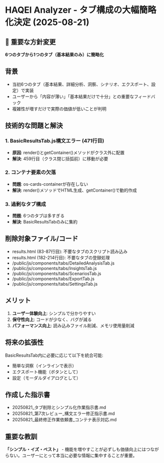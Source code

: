 # HAQEI Analyzer - タブ構成の大幅簡略化決定 (2025-08-21)

## 🎯 重要な方針変更
**6つのタブから1つのタブ（基本結果のみ）に簡略化**

## 背景
- 当初6つのタブ（基本結果、詳細分析、洞察、シナリオ、エクスポート、設定）で実装
- ユーザーから「内容が薄い」「基本結果だけで十分」との重要なフィードバック
- 複雑性が増すだけで実際の価値が低いことが判明

## 技術的な問題と解決
### 1. BasicResultsTab.js構文エラー (471行目)
- **原因**: render()とgetContainer()メソッドがクラス外に配置
- **解決**: 459行目（クラス閉じ括弧前）に移動が必要

### 2. コンテナ要素の欠落
- **問題**: os-cards-containerが存在しない
- **解決**: render()メソッドでHTML生成、getContainer()で動的作成

### 3. 過剰なタブ構成
- **問題**: 6つのタブは多すぎる
- **解決**: BasicResultsTabのみに集約

## 削除対象ファイル/コード
- results.html (83-87行目): 不要なタブのスクリプト読み込み
- results.html (182-214行目): 不要なタブの登録処理
- /public/js/components/tabs/DetailedAnalysisTab.js
- /public/js/components/tabs/InsightsTab.js  
- /public/js/components/tabs/ScenariosTab.js
- /public/js/components/tabs/ExportTab.js
- /public/js/components/tabs/SettingsTab.js

## メリット
1. **ユーザー体験向上**: シンプルで分かりやすい
2. **保守性向上**: コードが少なく、バグが減る
3. **パフォーマンス向上**: 読み込みファイル削減、メモリ使用量削減

## 将来の拡張性
BasicResultsTab内に必要に応じて以下を統合可能:
- 簡単な洞察（インラインで表示）
- エクスポート機能（ボタンとして）
- 設定（モーダルダイアログとして）

## 作成した指示書
- 20250821_タブ削除とシンプル化作業指示書.md
- 20250821_第7次レビュー_構文エラー修正指示書.md
- 20250821_最終修正作業依頼書_コンテナ表示対応.md

## 重要な教訓
**「シンプル・イズ・ベスト」** - 機能を増やすことが必ずしも価値向上にはつながらない。ユーザーにとって本当に必要な情報に集中することが重要。